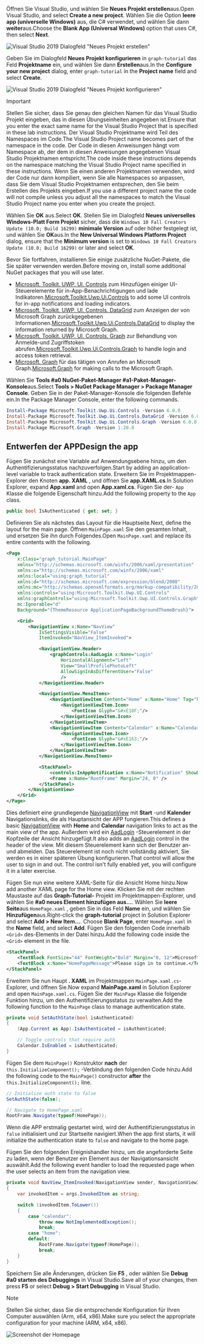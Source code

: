 <!-- markdownlint-disable MD002 MD041 -->

<span data-ttu-id="3794f-101">Öffnen Sie Visual Studio, und wählen Sie **Neues Projekt erstellen**aus.</span><span class="sxs-lookup"><span data-stu-id="3794f-101">Open Visual Studio, and select **Create a new project**.</span></span> <span data-ttu-id="3794f-102">Wählen Sie die Option **leere app (universelle Windows)** aus, die C# verwendet, und wählen Sie dann **weiter**aus.</span><span class="sxs-lookup"><span data-stu-id="3794f-102">Choose the **Blank App (Universal Windows)** option that uses C#, then select **Next**.</span></span>

![Visual Studio 2019 Dialogfeld "Neues Projekt erstellen"](./images/vs-create-new-project.png)

<span data-ttu-id="3794f-104">Geben Sie im Dialogfeld **Neues Projekt konfigurieren** in `graph-tutorial` das Feld **Projektname** ein, und wählen Sie dann **Erstellen**aus.</span><span class="sxs-lookup"><span data-stu-id="3794f-104">In the **Configure your new project** dialog, enter `graph-tutorial` in the **Project name** field and select **Create**.</span></span>

![Visual Studio 2019 Dialogfeld "Neues Projekt konfigurieren"](./images/vs-configure-new-project.png)

> [!IMPORTANT]
> <span data-ttu-id="3794f-106">Stellen Sie sicher, dass Sie genau den gleichen Namen für das Visual Studio Projekt eingeben, das in diesen Übungseinheiten angegeben ist.</span><span class="sxs-lookup"><span data-stu-id="3794f-106">Ensure that you enter the exact same name for the Visual Studio Project that is specified in these lab instructions.</span></span> <span data-ttu-id="3794f-107">Der Visual Studio Projektname wird Teil des Namespaces im Code.</span><span class="sxs-lookup"><span data-stu-id="3794f-107">The Visual Studio Project name becomes part of the namespace in the code.</span></span> <span data-ttu-id="3794f-108">Der Code in diesen Anweisungen hängt vom Namespace ab, der dem in diesen Anweisungen angegebenen Visual Studio Projektnamen entspricht.</span><span class="sxs-lookup"><span data-stu-id="3794f-108">The code inside these instructions depends on the namespace matching the Visual Studio Project name specified in these instructions.</span></span> <span data-ttu-id="3794f-109">Wenn Sie einen anderen Projektnamen verwenden, wird der Code nur dann kompiliert, wenn Sie alle Namespaces so anpassen, dass Sie dem Visual Studio Projektnamen entsprechen, den Sie beim Erstellen des Projekts eingeben.</span><span class="sxs-lookup"><span data-stu-id="3794f-109">If you use a different project name the code will not compile unless you adjust all the namespaces to match the Visual Studio Project name you enter when you create the project.</span></span>

<span data-ttu-id="3794f-110">Wählen Sie **OK** aus.</span><span class="sxs-lookup"><span data-stu-id="3794f-110">Select **OK**.</span></span> <span data-ttu-id="3794f-111">Stellen Sie im Dialogfeld **Neues universelles Windows-Platt Form Projekt** sicher, dass die `Windows 10 Fall Creators Update (10.0; Build 16299)` **minimale Version** auf oder höher festgelegt ist, und wählen Sie **OK**aus.</span><span class="sxs-lookup"><span data-stu-id="3794f-111">In the **New Universal Windows Platform Project** dialog, ensure that the **Minimum version** is set to `Windows 10 Fall Creators Update (10.0; Build 16299)` or later and select **OK**.</span></span>

<span data-ttu-id="3794f-112">Bevor Sie fortfahren, installieren Sie einige zusätzliche NuGet-Pakete, die Sie später verwenden werden.</span><span class="sxs-lookup"><span data-stu-id="3794f-112">Before moving on, install some additional NuGet packages that you will use later.</span></span>

- <span data-ttu-id="3794f-113">[Microsoft. Toolkit. UWP. UI. Controls](https://www.nuget.org/packages/Microsoft.Toolkit.Uwp.Ui.Controls/) zum Hinzufügen einiger UI-Steuerelemente für in-App-Benachrichtigungen und lade Indikatoren.</span><span class="sxs-lookup"><span data-stu-id="3794f-113">[Microsoft.Toolkit.Uwp.Ui.Controls](https://www.nuget.org/packages/Microsoft.Toolkit.Uwp.Ui.Controls/) to add some UI controls for in-app notifications and loading indicators.</span></span>
- <span data-ttu-id="3794f-114">[Microsoft. Toolkit. UWP. UI. Controls. DataGrid](https://www.nuget.org/packages/Microsoft.Toolkit.Uwp.Ui.Controls.DataGrid/) zum Anzeigen der von Microsoft Graph zurückgegebenen Informationen.</span><span class="sxs-lookup"><span data-stu-id="3794f-114">[Microsoft.Toolkit.Uwp.Ui.Controls.DataGrid](https://www.nuget.org/packages/Microsoft.Toolkit.Uwp.Ui.Controls.DataGrid/) to display the information returned by Microsoft Graph.</span></span>
- <span data-ttu-id="3794f-115">[Microsoft. Toolkit. UWP. UI. Controls. Graph](https://www.nuget.org/packages/Microsoft.Toolkit.Uwp.Ui.Controls.Graph/) zur Behandlung von Anmelde-und Zugriffstoken abrufen.</span><span class="sxs-lookup"><span data-stu-id="3794f-115">[Microsoft.Toolkit.Uwp.Ui.Controls.Graph](https://www.nuget.org/packages/Microsoft.Toolkit.Uwp.Ui.Controls.Graph/) to handle login and access token retrieval.</span></span>
- <span data-ttu-id="3794f-116">[Microsoft. Graph](https://www.nuget.org/packages/Microsoft.Graph/) für das tätigen von Anrufen an Microsoft Graph.</span><span class="sxs-lookup"><span data-stu-id="3794f-116">[Microsoft.Graph](https://www.nuget.org/packages/Microsoft.Graph/) for making calls to the Microsoft Graph.</span></span>

<span data-ttu-id="3794f-117">Wählen Sie **Tools #a0 NuGet-Paket-Manager #a1-Paket-Manager-Konsole**aus.</span><span class="sxs-lookup"><span data-stu-id="3794f-117">Select **Tools > NuGet Package Manager > Package Manager Console**.</span></span> <span data-ttu-id="3794f-118">Geben Sie in der Paket-Manager-Konsole die folgenden Befehle ein.</span><span class="sxs-lookup"><span data-stu-id="3794f-118">In the Package Manager Console, enter the following commands.</span></span>

```Powershell
Install-Package Microsoft.Toolkit.Uwp.Ui.Controls -Version 6.0.0
Install-Package Microsoft.Toolkit.Uwp.Ui.Controls.DataGrid -Version 6.0.0
Install-Package Microsoft.Toolkit.Uwp.Ui.Controls.Graph -Version 6.0.0
Install-Package Microsoft.Graph -Version 1.20.0
```

## <a name="design-the-app"></a><span data-ttu-id="3794f-119">Entwerfen der APP</span><span class="sxs-lookup"><span data-stu-id="3794f-119">Design the app</span></span>

<span data-ttu-id="3794f-120">Fügen Sie zunächst eine Variable auf Anwendungsebene hinzu, um den Authentifizierungsstatus nachzuverfolgen.</span><span class="sxs-lookup"><span data-stu-id="3794f-120">Start by adding an application-level variable to track authentication state.</span></span> <span data-ttu-id="3794f-121">Erweitern Sie im Projektmappen-Explorer den Knoten **app. XAML** , und öffnen Sie **app.XAML.cs**.</span><span class="sxs-lookup"><span data-stu-id="3794f-121">In Solution Explorer, expand **App.xaml** and open **App.xaml.cs**.</span></span> <span data-ttu-id="3794f-122">Fügen Sie der- `App` Klasse die folgende Eigenschaft hinzu.</span><span class="sxs-lookup"><span data-stu-id="3794f-122">Add the following property to the `App` class.</span></span>

```cs
public bool IsAuthenticated { get; set; }
```

<span data-ttu-id="3794f-123">Definieren Sie als nächstes das Layout für die Hauptseite.</span><span class="sxs-lookup"><span data-stu-id="3794f-123">Next, define the layout for the main page.</span></span> <span data-ttu-id="3794f-124">Öffnen `MainPage.xaml` Sie den gesamten Inhalt, und ersetzen Sie ihn durch Folgendes.</span><span class="sxs-lookup"><span data-stu-id="3794f-124">Open `MainPage.xaml` and replace its entire contents with the following.</span></span>

```xml
<Page
    x:Class="graph_tutorial.MainPage"
    xmlns="http://schemas.microsoft.com/winfx/2006/xaml/presentation"
    xmlns:x="http://schemas.microsoft.com/winfx/2006/xaml"
    xmlns:local="using:graph_tutorial"
    xmlns:d="http://schemas.microsoft.com/expression/blend/2008"
    xmlns:mc="http://schemas.openxmlformats.org/markup-compatibility/2006"
    xmlns:controls="using:Microsoft.Toolkit.Uwp.UI.Controls"
    xmlns:graphControls="using:Microsoft.Toolkit.Uwp.UI.Controls.Graph"
    mc:Ignorable="d"
    Background="{ThemeResource ApplicationPageBackgroundThemeBrush}">

    <Grid>
        <NavigationView x:Name="NavView"
            IsSettingsVisible="False"
            ItemInvoked="NavView_ItemInvoked">

            <NavigationView.Header>
                <graphControls:AadLogin x:Name="Login"
                    HorizontalAlignment="Left"
                    View="SmallProfilePhotoLeft"
                    AllowSignInAsDifferentUser="False"
                    />
            </NavigationView.Header>

            <NavigationView.MenuItems>
                <NavigationViewItem Content="Home" x:Name="Home" Tag="home">
                    <NavigationViewItem.Icon>
                        <FontIcon Glyph="&#xE10F;"/>
                    </NavigationViewItem.Icon>
                </NavigationViewItem>
                <NavigationViewItem Content="Calendar" x:Name="Calendar" Tag="calendar">
                    <NavigationViewItem.Icon>
                        <FontIcon Glyph="&#xE163;"/>
                    </NavigationViewItem.Icon>
                </NavigationViewItem>
            </NavigationView.MenuItems>

            <StackPanel>
                <controls:InAppNotification x:Name="Notification" ShowDismissButton="true" />
                <Frame x:Name="RootFrame" Margin="24, 0" />
            </StackPanel>
        </NavigationView>
    </Grid>
</Page>
```

<span data-ttu-id="3794f-125">Dies definiert eine grundlegende [NavigationView](https://docs.microsoft.com/uwp/api/windows.ui.xaml.controls.navigationview) mit **Start** -und **Kalender** Navigationslinks, die als Hauptansicht der APP fungieren.</span><span class="sxs-lookup"><span data-stu-id="3794f-125">This defines a basic [NavigationView](https://docs.microsoft.com/uwp/api/windows.ui.xaml.controls.navigationview) with **Home** and **Calendar** navigation links to act as the main view of the app.</span></span> <span data-ttu-id="3794f-126">Außerdem wird ein [AadLogin](https://docs.microsoft.com/dotnet/api/microsoft.toolkit.uwp.ui.controls.graph.aadlogin?view=win-comm-toolkit-dotnet-stable) -Steuerelement in der Kopfzeile der Ansicht hinzugefügt.</span><span class="sxs-lookup"><span data-stu-id="3794f-126">It also adds an [AadLogin](https://docs.microsoft.com/dotnet/api/microsoft.toolkit.uwp.ui.controls.graph.aadlogin?view=win-comm-toolkit-dotnet-stable) control in the header of the view.</span></span> <span data-ttu-id="3794f-127">Mit diesem Steuerelement kann sich der Benutzer an-und abmelden. Das Steuerelement ist noch nicht vollständig aktiviert, Sie werden es in einer späteren Übung konfigurieren.</span><span class="sxs-lookup"><span data-stu-id="3794f-127">That control will allow the user to sign in and out. The control isn't fully enabled yet, you will configure it in a later exercise.</span></span>

<span data-ttu-id="3794f-128">Fügen Sie nun eine weitere XAML-Seite für die Ansicht Home hinzu.</span><span class="sxs-lookup"><span data-stu-id="3794f-128">Now add another XAML page for the Home view.</span></span> <span data-ttu-id="3794f-129">Klicken Sie mit der rechten Maustaste auf das **Graph-Tutorial-** Projekt im Projektmappen-Explorer, und wählen Sie **#a0 neues Element hinzufügen aus...**. Wählen Sie **leere Seite**aus `HomePage.xaml` , geben Sie in das Feld **Name** ein, und wählen Sie **Hinzufügen**aus.</span><span class="sxs-lookup"><span data-stu-id="3794f-129">Right-click the **graph-tutorial** project in Solution Explorer and select **Add > New Item...**. Choose **Blank Page**, enter `HomePage.xaml` in the **Name** field, and select **Add**.</span></span> <span data-ttu-id="3794f-130">Fügen Sie den folgenden Code innerhalb `<Grid>` des-Elements in der Datei hinzu.</span><span class="sxs-lookup"><span data-stu-id="3794f-130">Add the following code inside the `<Grid>` element in the file.</span></span>

```xml
<StackPanel>
    <TextBlock FontSize="44" FontWeight="Bold" Margin="0, 12">Microsoft Graph UWP Tutorial</TextBlock>
    <TextBlock x:Name="HomePageMessage">Please sign in to continue.</TextBlock>
</StackPanel>
```

<span data-ttu-id="3794f-131">Erweitern Sie nun Haupt **. XAML** im Projektmappen `MainPage.xaml.cs`-Explorer, und öffnen Sie.</span><span class="sxs-lookup"><span data-stu-id="3794f-131">Now expand **MainPage.xaml** in Solution Explorer and open `MainPage.xaml.cs`.</span></span> <span data-ttu-id="3794f-132">Fügen Sie der `MainPage` Klasse die folgende Funktion hinzu, um den Authentifizierungsstatus zu verwalten.</span><span class="sxs-lookup"><span data-stu-id="3794f-132">Add the following function to the `MainPage` class to manage authentication state.</span></span>

```cs
private void SetAuthState(bool isAuthenticated)
{
    (App.Current as App).IsAuthenticated = isAuthenticated;

    // Toggle controls that require auth
    Calendar.IsEnabled = isAuthenticated;
}
```

<span data-ttu-id="3794f-133">Fügen Sie dem `MainPage()` Konstruktor **nach** der `this.InitializeComponent();` -Verbindung den folgenden Code hinzu.</span><span class="sxs-lookup"><span data-stu-id="3794f-133">Add the following code to the `MainPage()` constructor **after** the `this.InitializeComponent();` line.</span></span>

```cs
// Initialize auth state to false
SetAuthState(false);

// Navigate to HomePage.xaml
RootFrame.Navigate(typeof(HomePage));
```

<span data-ttu-id="3794f-134">Wenn die APP erstmalig gestartet wird, wird der Authentifizierungsstatus in `false` initialisiert und zur Startseite navigiert.</span><span class="sxs-lookup"><span data-stu-id="3794f-134">When the app first starts, it will initialize the authentication state to `false` and navigate to the home page.</span></span>

<span data-ttu-id="3794f-135">Fügen Sie den folgenden Ereignishandler hinzu, um die angeforderte Seite zu laden, wenn der Benutzer ein Element aus der Navigationsansicht auswählt.</span><span class="sxs-lookup"><span data-stu-id="3794f-135">Add the following event handler to load the requested page when the user selects an item from the navigation view.</span></span>

```cs
private void NavView_ItemInvoked(NavigationView sender, NavigationViewItemInvokedEventArgs args)
{
    var invokedItem = args.InvokedItem as string;

    switch (invokedItem.ToLower())
    {
        case "calendar":
            throw new NotImplementedException();
            break;
        case "home":
        default:
            RootFrame.Navigate(typeof(HomePage));
            break;
    }
}
```

<span data-ttu-id="3794f-136">Speichern Sie alle Änderungen, drücken Sie **F5** , oder wählen Sie **Debug #a0 starten des Debuggings** in Visual Studio.</span><span class="sxs-lookup"><span data-stu-id="3794f-136">Save all of your changes, then press **F5** or select **Debug > Start Debugging** in Visual Studio.</span></span>

> [!NOTE]
> <span data-ttu-id="3794f-137">Stellen Sie sicher, dass Sie die entsprechende Konfiguration für Ihren Computer auswählen (Arm, x64, x86).</span><span class="sxs-lookup"><span data-stu-id="3794f-137">Make sure you select the appropriate configuration for your machine (ARM, x64, x86).</span></span>

![Screenshot der Homepage](./images/create-app-01.png)
